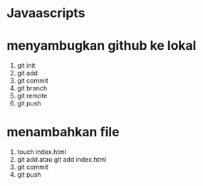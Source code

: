 # Javaascripts

# menyambugkan github ke lokal

1. git init
2. git add
3. git commit
4. git branch
5. git remote
6. git push

# menambahkan file

1. touch index.html
2. git add.atau git add index.html
3. git commit
4. git push
